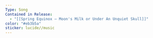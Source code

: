 ```yaml
---
Type: Song
Contained in Release:
  - "[[Spring Equinox — Moon's Milk or Under An Unquiet Skull]]"
color: "#eb3b5a"
sticker: lucide//music
---
```

